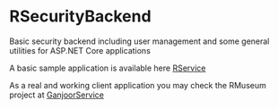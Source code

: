 # RSecurityBackend
Basic security backend including user management and some general utilities for ASP.NET Core applications

A basic sample application is available here [RService](https://github.com/hrmoh/RService)

As a real and working client application you may check the RMuseum project at [GanjoorService](https://github.com/ganjoor/GanjoorService)
